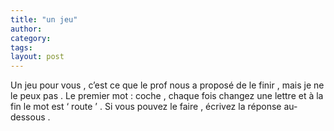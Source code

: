 ```yaml
---
title: "un jeu"
author:
category: 
tags: 
layout: post
---
```

Un jeu pour vous , c’est ce que le prof nous a proposé de le finir , mais je ne le peux pas .
Le premier mot : coche , chaque fois changez une lettre et à la fin le mot est ‘ route ’ .
Si vous pouvez le faire , écrivez la réponse au-dessous .

